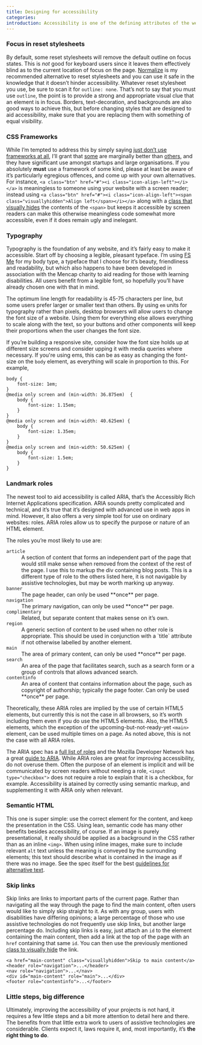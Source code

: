 ```yaml
---
title: Designing for accessibility
categories:
introduction: Accessibility is one of the defining attributes of the web, but sometimes it can be a little hard to work out how all of the great techniques for accessibility actually fit into building a site. When you design for accessibility from the start, making a site accessible is easier than you might think.
---
```

### Focus in reset stylesheets

By default, some reset stylesheets will remove the default outline on focus states. This is *not* good for keyboard users since it leaves them effectively blind as to the current location of focus on the page. [Normalize](http://necolas.github.com/normalize.css/) is my recommended alternative to reset stylesheets and you can use it safe in the knowledge that it doesn’t hinder accessibility. Whatever reset stylesheet you use, be sure to scan it for `outline: none`. That’s not to say that you must use `outline`, the point is to provide a strong and appropriate visual clue that an element is in focus. Borders, text-decoration, and backgrounds are also good ways to achieve this, but before changing styles that are designed to aid accessibility, make sure that you are replacing them with something of equal visibility.

### CSS Frameworks

While I’m tempted to address this by simply saying [just don’t use frameworks at all](http://12devsofxmas.co.uk/post/2013-01-01-day-7-grid-frameworks), I’ll grant that [some](http://foundation.zurb.com) are marginally better than [others](http://twitter.github.com/bootstrap/), and they have significant use amongst startups and large organisations. If you absolutely **must** use a framework of some kind, please at least be aware of it’s particularly egregious offences, and come up with your own alternatives. For instance, `<a class="btn" href="#"><i class="icon-align-left"></i></a>` is meaningless to someone using your website with a screen reader; instead using `<a class="btn" href="#"><i class="icon-align-left"><span class="visuallyhidden">Align left</span></i></a>` along with a [class that visually hides](http://snook.ca/archives/html_and_css/hiding-content-for-accessibility) the contents of the `<span>` but keeps it accessible by screen readers can make this otherwise meaningless code somewhat more accessible, even if it does remain ugly and inelegant.

### Typography

Typography is the foundation of any website, and it’s fairly easy to make it accessible. Start off by choosing a legible, pleasant typeface. I’m using [FS Me](http://fontdeck.com/typeface/fsmeweb) for my body type, a typeface that I choose for it’s beauty, friendliness and readability, but which also happens to have been developed in association with the Mencap charity to aid reading for those with learning disabilities. All users benefit from a legible font, so hopefully you’ll have already chosen one with that in mind.

The optimum line length for readability is 45-75 characters per line, but some users prefer larger or smaller text than others. By using `em` units for typography rather than pixels, desktop browsers will allow users to change the font size of a website. Using them for everything else allows everything to scale along with the text, so your buttons and other components will keep their proportions when the user changes the font size.

If you’re building a responsive site, consider how the font size holds up at different size screens and consider upping it with media queries where necessary. If you're using ems, this can be as easy as changing the font-size on the `body` element, as everything will scale in proportion to this. For example,

	body {
		font-size: 1em;
	}
	@media only screen and (min-width: 36.875em)  {
		body {
  			font-size: 1.15em;
		}
	}
	@media only screen and (min-width: 40.625em) {
		body {
			font-size: 1.35em;
		}
	}
	@media only screen and (min-width: 50.625em) {
		body {
			font-size: 1.5em;
		}
	}

### Landmark roles

The newest tool to aid accessibility is called ARIA, that’s the Accessibly Rich Internet Applications specification. ARIA sounds pretty complicated and technical, and it’s true that it’s designed with advanced use in web apps in mind. However, it also offers a very simple tool for use on ordinary websites: roles. ARIA roles allow us to specify the purpose or nature of an HTML element.

The roles you’re most likely to use are:
<dl>
<dt><code>article</code></dt><dd>A section of content that forms an independent part of the page that would still make sense when removed from the context of the rest of the page. I use this to markup the div containing blog posts. This is a different type of role to the others listed here, it is not navigable by assistive technologies, but may be worth marking up anyway.</dd>
<dt><code>banner</code></dt><dd>The page header, can only be used **once** per page.</dd>
<dt><code>navigation</code></dt><dd>The primary navigation, can only be used **once** per page.</dd>
<dt><code>complimentary</code></dt><dd>Related, but separate content that makes sense on it’s own.</dd>
<dt><code>region</code></dt><dd>A generic section of content to be used when no other role is appropriate. This should be used in conjunction with a `title` attribute if not otherwise labelled by another element.</dd>
<dt><code>main</code></dt><dd>The area of primary content, can only be used **once** per page.</dd>
<dt><code>search</code></dt><dd>An area of the page that facilitates search, such as a search form or a group of controls that allows advanced search.</dd>
<dt><code>contentinfo</code></dt><dd>An area of content that contains information about the page, such as copyright of authorship; typically the page footer. Can only be used **once** per page.</dd>
</dl>

Theoretically, these ARIA roles are implied by the use of certain HTML5 elements, but currently this is not the case in all browsers, so it’s worth including them even if you do use the HTML5 elements. Also, the HTML5 elements, which the exception of the upcoming-but-not-ready-yet `<main>` element, can be used multiple times on a page. As noted above, this is not the case with all ARIA roles.

The ARIA spec has a [full list of roles](http://www.w3.org/WAI/PF/aria/roles#document_structure_roles) and the Mozilla Developer Network has a great [guide to ARIA](https://developer.mozilla.org/en-US/docs/Accessibility/ARIA?redirectlocale=en-US&redirectslug=ARIA). While ARIA roles are great for improving accessibility, do not overuse them. Often the purpose of an element is implicit and will be communicated by screen readers without needing a role, `<input type="checkbox">` does not require a role to explain that it is a checkbox, for example. Accessibility is atained by correctly using semantic markup, and supplementing it with ARIA only when relevant.

### Semantic HTML

This one is super simple: use the correct element for the content, and keep the presentation in the CSS. Using lean, semantic code has many other benefits besides accessibility, of course. If an image is purely presentational, it really should be applied as a background in the CSS rather than as an inline `<img>`. When using inline images, make sure to include relevant `alt` text unless the meaning is conveyed by the surrounding elements; this text should describe what is contained in the image as if there was no image. See the spec itself for the best [guidelines for alternative text](http://www.w3.org/TR/html5-author/the-img-element.html#alt).

### Skip links

Skip links are links to important parts of the current page. Rather than navigating all the way through the page to find the main content, often users would like to simply skip straight to it. As with any group, users with disabilities have differing opinions; a large percentage of those who use assistive technologies do not frequently use skip links, but another large percentage do. Including skip links is easy, just attach an `id` to the element containing the main content, then add a link at the top of the page with an `href` containing that same `id`. You can then use the previously mentioned [class to visually hide](http://snook.ca/archives/html_and_css/hiding-content-for-accessibility) the link.

	<a href="main-content" class="visuallyhidden">Skip to main content</a>
	<header role="navigation">...</header>
	<nav role="navigation">...</nav>
	<div id="main-content" role="main">...</div>
	<footer role="contentinfo">...</footer>

### Little steps, big difference

Ultimately, improving the accessibility of your projects is not hard, it requires a few little steps and a bit more attention to detail here and there. The benefits from that little extra work to users of assistive technologies are considerable. Clients expect it, laws require it, and, most importantly, it’s **the right thing to do**.